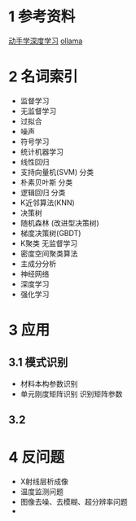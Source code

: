 # 1 参考资料
[动手学深度学习](https://zh.d2l.ai)
[ollama](https://github.com/ollama/ollama)

# 2 名词索引
- 监督学习
- 无监督学习
- 过拟合
- 噪声
- 符号学习
- 统计机器学习
- 线性回归
- 支持向量机(SVM) 分类
- 朴素贝叶斯 分类
- 逻辑回归   分类
- K近邻算法(KNN)
- 决策树
- 随机森林 (改进型决策树)
- 梯度决策树(GBDT)
- K聚类 无监督学习
- 密度空间聚类算法
- 主成分分析
- 神经网络
- 深度学习
- 强化学习

# 3 应用
## 3.1 模式识别
- 材料本构参数识别
- 单元刚度矩阵识别  识别矩阵参数
## 3.2 

# 4 反问题
- X射线层析成像
- 温度监测问题
- 图像去噪、去模糊、超分辨率问题
- 